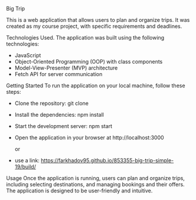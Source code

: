 Big Trip

This is a web application that allows users to plan and organize trips. It was created as my course project, with specific requirements and deadlines.

Technologies Used.
The application was built using the following technologies:

* JavaScript
* Object-Oriented Programming (OOP) with class components
* Model-View-Presenter (MVP) architecture
* Fetch API for server communication

Getting Started
To run the application on your local machine, follow these steps:

* Clone the repository: git clone <repository-url>
* Install the dependencies: npm install
* Start the development server: npm start
* Open the application in your browser at http://localhost:3000
  
  or 
* use a link: https://farkhadov95.github.io/853355-big-trip-simple-19/build/

Usage
Once the application is running, users can plan and organize trips, including selecting destinations, and managing bookings and their offers. The application is designed to be user-friendly and intuitive.
